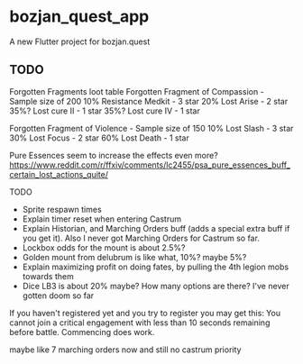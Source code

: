 # bozjan_quest_app

A new Flutter project for bozjan.quest

## TODO

Forgotten Fragments loot table
Forgotten Fragment of Compassion - Sample size of 200
10% Resistance Medkit - 3 star
20% Lost Arise - 2 star
35%? Lost cure II - 1 star
35%? Lost cure IV - 1 star

Forgotten Fragment of Violence - Sample size of 150
10% Lost Slash - 3 star
30% Lost Focus - 2 star
60% Lost Death - 1 star

Pure Essences seem to increase the effects even more?
https://www.reddit.com/r/ffxiv/comments/lc2455/psa_pure_essences_buff_certain_lost_actions_quite/

TODO
- Sprite respawn times
- Explain timer reset when entering Castrum
- Explain Historian, and Marching Orders buff (adds a special extra buff if you get it). Also I never got Marching Orders for Castrum so far.
- Lockbox odds for the mount is about 2.5%?
- Golden mount from delubrum is like what, 10%? maybe 5%?
- Explain maximizing profit on doing fates, by pulling the 4th legion mobs towards them
- Dice LB3 is about 20% maybe? How many options are there? I've never gotten doom so far


If you haven't registered yet and you try to register you may get this:
You cannot join a critical engagement with less than 10 seconds remaining before battle.
Commencing does work.


maybe like 7 marching orders now and still no castrum priority